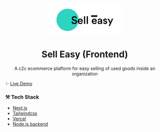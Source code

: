 <p align="center">
  <a href="https://sell-easy.vercel.app/">
    <img alt="Sell Easy" src="https://raw.githubusercontent.com/meerath/sell-easy/main/client/public/logo-display.png" height="100" />
  </a>
</p>

<h1 align="center">
  Sell Easy (Frontend)
</h1>

<p align="center">
A c2c ecommerce platform for easy selling of used goods inside an organization
</p>

✨ [Live Demo](https://sell-easy.vercel.app/)

### ⚒️ Tech Stack

- [Next.js](https://nextjs.org/)
- [Tailwindcss](https://tailwindcss.com/)
- [Vercel](https://vercel.com/)
- [Node.js backend](https://github.com/meerath/sell-easy)
